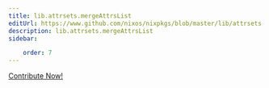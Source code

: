 ```yaml
---
title: lib.attrsets.mergeAttrsList
editUrl: https://www.github.com/nixos/nixpkgs/blob/master/lib/attrsets.nix#L960C20
description: lib.attrsets.mergeAttrsList
sidebar:

    order: 7
---
```


<a href="https://www.github.com/nixos/nixpkgs/blob/master/lib/attrsets.nix#L960C20">Contribute Now!</a>



